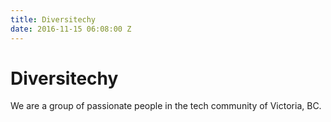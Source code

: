 ```yaml
---
title: Diversitechy
date: 2016-11-15 06:08:00 Z
---
```


# Diversitechy

We are a group of passionate people in the tech community of Victoria, BC.